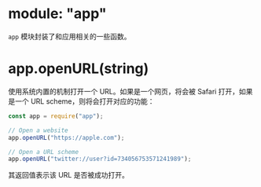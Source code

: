 # module: "app"

`app` 模块封装了和应用相关的一些函数。

# app.openURL(string)

使用系统内置的机制打开一个 URL。如果是一个网页，将会被 Safari 打开，如果是一个 URL scheme，则将会打开对应的功能：

```js
const app = require("app");

// Open a website
app.openURL("https://apple.com");

// Open a URL scheme
app.openURL("twitter://user?id=734056753571241989");
```

其返回值表示该 URL 是否被成功打开。